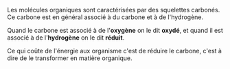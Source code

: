 Les molécules organiques sont caractérisées par des squelettes carbonés. Ce carbone est en général associé à du carbone et à de l'hydrogène. 

Quand le carbone est associé à de l'**oxygène** on le dit **oxydé**, et quand il est associé à de l'**hydrogène** on le dit **réduit**.

Ce qui coûte de l'énergie aux organisme c'est de réduire le carbone, c'est à dire de le transformer en matière organique.

